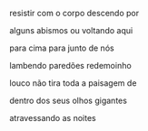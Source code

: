 resistir com o corpo descendo por

alguns abismos ou voltando aqui

para cima para junto de nós

lambendo paredões redemoinho

louco não tira toda a paisagem de

dentro dos seus olhos gigantes

atravessando as noites
